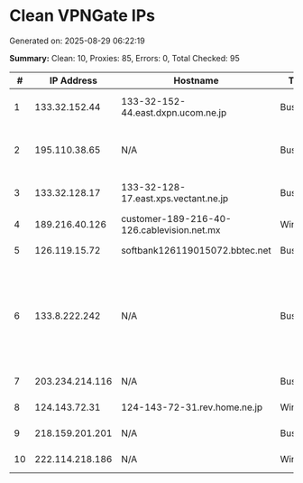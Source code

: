 # Clean VPNGate IPs
Generated on: 2025-08-29 06:22:19

**Summary:** Clean: 10, Proxies: 85, Errors: 0, Total Checked: 95

| # | IP Address | Hostname | Type | Country | Provider |
|---|------------|----------|------|---------|----------|
| 1 | 133.32.152.44 | 133-32-152-44.east.dxpn.ucom.ne.jp | Business | JP | ARTERIA Networks Corporation |
| 2 | 195.110.38.65 | N/A | Business | IR | Sefroyek Pardaz Engineering PJSC |
| 3 | 133.32.128.17 | 133-32-128-17.east.xps.vectant.ne.jp | Business | JP | ARTERIA Networks Corporation |
| 4 | 189.216.40.126 | customer-189-216-40-126.cablevision.net.mx | Wireless | MX | Cablevisión, S.A. de C.V. |
| 5 | 126.119.15.72 | softbank126119015072.bbtec.net | Business | JP | SoftBank Corp. |
| 6 | 133.8.222.242 | N/A | Business | JP | Research Organization of Information and Systems, National Institute of Informa |
| 7 | 203.234.214.116 | N/A | Business | KR | Korea Telecom |
| 8 | 124.143.72.31 | 124-143-72-31.rev.home.ne.jp | Wireless | JP | JCOM Co., Ltd. |
| 9 | 218.159.201.201 | N/A | Business | KR | Korea Telecom |
| 10 | 222.114.218.186 | N/A | Wireless | KR | Korea Telecom |
